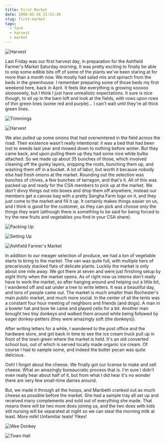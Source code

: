 ```yaml
---
title: First Market
date: 2008-05-26 21:51:36
slug: first-market
tags:
  - farm
  - harvest
  - market
---
```


![Harvest](2519267024.jpg)

Last Friday was our first harvest day, in preparation for the Ashfield Farmer's Market Saturday morning. It was pretty exciting to finally be able to snip some edible bits off of some of the plants we've been staring at for more than a month now. We mostly had salad mix and spinach from the beds in the greenhouse. I remember preparing some of those beds my first weekend here, back in April. It feels like everything is growing sooooo slooooowly, but I think I just have unrealistic expectations. It sure is nice though, to sit up in the barn loft and look at the fields, with rows upon rows of thin green lines (some red and purple)... I can't wait until they're all thick green lines.

![Trimmings](2519274634.jpg)

![Harvest](2519271560.jpg)

We also pulled up some onions that had overwintered in the field across the road. Their existence wasn't really intentional: it was a bed that had been lost to weeds last year and mowed down to nothing before winter. But they came back, and upon pulling them up they had some nice white bulbs attached. So we made up about 35 bunches of those, which involved cleaning off the gunky layers, snipping the roots, bunching them up, and washing them off in a bucket. A lot of labor, but worth it because nobody else had fresh onions at the market. Rounding out the selection was bunches of chives, a few bunches of tarragon, and that's it. All of this was packed up and ready for the CSA members to pick up at the market. We don't divvy things out into boxes and drop them off anywhere, instead our members get a canvas bag with a pretty Sangha Farm logo on it, and they just come to the market and fill it up. It certainly makes things easier on us, and I think is good for the customer, as they can pick and choose only the things they want (although there is something to be said for being forced to try the new fruits and vegetables you find in your CSA share).

![Packing Up](2518464003.jpg)

![Setting Up](2518473585.jpg)

![Ashfield Farmer's Market](2519161331.jpg)

In addition to our meager selection of produce, we had a ton of vegetable starts to bring to the market. The van was quite full, with multiple tiers of precariously stacked flats of delicate plants. Luckily the market is only about one mile away. We got there at seven and were just finishing setup by eight thirty when the market opens. As of right now us interns don't really have to work the market, so after hanging around and helping out a little bit, I wandered off and sat under a tree to write letters. It was a beautiful day, and tons of people came out. The market is much smaller than Rochester's main public market, and much more social. In the center of all the tents was a constant four hour meeting of neighbors and friends (and dogs). A man in a bowler hat and bow tie came and played cello for a bit. Another man brought two tiny donkeys and walked them around while being followed by eager donkey-petters (they were amazingly soft (the donkeys)).

After writing letters for a while, I wandered to the post office and the hardware store, and got back in time to see the ice cream truck pull up in front of the town green where the market is held. It's an old converted school bus, out of which is served locally made organic ice cream. Of course I had to sample some, and indeed the butter pecan was quite delicious.

Ooh! I forgot about the cheese. We finally got our license to make and sell cheese. What an amazingly bureaucratic process that is. I'm sure I didn't even really hear about half of it, but from what I did hear it's no wonder there are very few small-time dairies around.

But, we made it through all the hoops, and Maribeth cranked out as much cheese as possible before the market. She had a sample tray all set up and received many complements and sold out of everything she made. That means there will be two more does joining us, and the two does with kids still nursing will be separated at night so we can steal the morning milk at least. More milk! Unfamiliar teats! Yikes!

![Wee Donkey](2519301840.jpg)

![Town Hall](2519296788.jpg)
